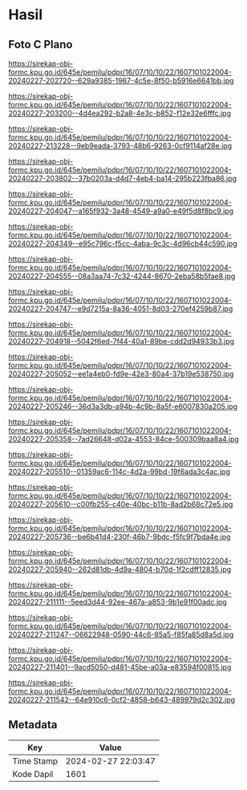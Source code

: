 # Hasil

## Foto C Plano

https://sirekap-obj-formc.kpu.go.id/645e/pemilu/pdpr/16/07/10/10/22/1607101022004-20240227-202720--629a9385-1967-4c5e-8f50-b5916e6641bb.jpg

https://sirekap-obj-formc.kpu.go.id/645e/pemilu/pdpr/16/07/10/10/22/1607101022004-20240227-203200--4d4ea292-b2a8-4e3c-b852-f12e32e6fffc.jpg

https://sirekap-obj-formc.kpu.go.id/645e/pemilu/pdpr/16/07/10/10/22/1607101022004-20240227-213228--9eb9eada-3793-48b6-9263-0cf9114af28e.jpg

https://sirekap-obj-formc.kpu.go.id/645e/pemilu/pdpr/16/07/10/10/22/1607101022004-20240227-203802--37b0203a-d4d7-4eb4-ba14-295b223fba86.jpg

https://sirekap-obj-formc.kpu.go.id/645e/pemilu/pdpr/16/07/10/10/22/1607101022004-20240227-204047--a165f932-3a48-4549-a9a0-e49f5d8f8bc9.jpg

https://sirekap-obj-formc.kpu.go.id/645e/pemilu/pdpr/16/07/10/10/22/1607101022004-20240227-204349--e95c796c-f5cc-4aba-9c3c-4d96cb44c590.jpg

https://sirekap-obj-formc.kpu.go.id/645e/pemilu/pdpr/16/07/10/10/22/1607101022004-20240227-204555--08a3aa74-7c32-4244-8670-2eba58b5fae8.jpg

https://sirekap-obj-formc.kpu.go.id/645e/pemilu/pdpr/16/07/10/10/22/1607101022004-20240227-204747--e9d7215a-8a36-4051-8d03-270ef4259b87.jpg

https://sirekap-obj-formc.kpu.go.id/645e/pemilu/pdpr/16/07/10/10/22/1607101022004-20240227-204918--5042f6ed-7f44-40a1-89be-cdd2d94933b3.jpg

https://sirekap-obj-formc.kpu.go.id/645e/pemilu/pdpr/16/07/10/10/22/1607101022004-20240227-205052--ee1a4eb0-fd9e-42e3-80a4-37b19e538750.jpg

https://sirekap-obj-formc.kpu.go.id/645e/pemilu/pdpr/16/07/10/10/22/1607101022004-20240227-205246--36d3a3db-a94b-4c9b-8a5f-e6007830a205.jpg

https://sirekap-obj-formc.kpu.go.id/645e/pemilu/pdpr/16/07/10/10/22/1607101022004-20240227-205358--7ad26648-d02a-4553-84ce-500309baa8a4.jpg

https://sirekap-obj-formc.kpu.go.id/645e/pemilu/pdpr/16/07/10/10/22/1607101022004-20240227-205510--01359ac6-114c-4d2a-99bd-19f6ada3c4ac.jpg

https://sirekap-obj-formc.kpu.go.id/645e/pemilu/pdpr/16/07/10/10/22/1607101022004-20240227-205610--c00fb255-c40e-40bc-b11b-8ad2b68c72e5.jpg

https://sirekap-obj-formc.kpu.go.id/645e/pemilu/pdpr/16/07/10/10/22/1607101022004-20240227-205736--be6b41d4-230f-46b7-9bdc-f5fc9f7bda4e.jpg

https://sirekap-obj-formc.kpu.go.id/645e/pemilu/pdpr/16/07/10/10/22/1607101022004-20240227-205940--262d81db-4d9a-4804-b70d-1f2cdff12835.jpg

https://sirekap-obj-formc.kpu.go.id/645e/pemilu/pdpr/16/07/10/10/22/1607101022004-20240227-211111--5eed3d44-92ee-467a-a853-9b1e91f00adc.jpg

https://sirekap-obj-formc.kpu.go.id/645e/pemilu/pdpr/16/07/10/10/22/1607101022004-20240227-211247--06622948-0590-44c6-85a5-f85fa85d8a5d.jpg

https://sirekap-obj-formc.kpu.go.id/645e/pemilu/pdpr/16/07/10/10/22/1607101022004-20240227-211401--9acd5050-d481-45be-a03a-e83594f00815.jpg

https://sirekap-obj-formc.kpu.go.id/645e/pemilu/pdpr/16/07/10/10/22/1607101022004-20240227-211542--64e910c6-0cf2-4858-b643-489979d2c302.jpg


## Metadata

| Key        | Value               |
| ---------- | ------------------- |
| Time Stamp | 2024-02-27 22:03:47 |
| Kode Dapil | 1601                |



